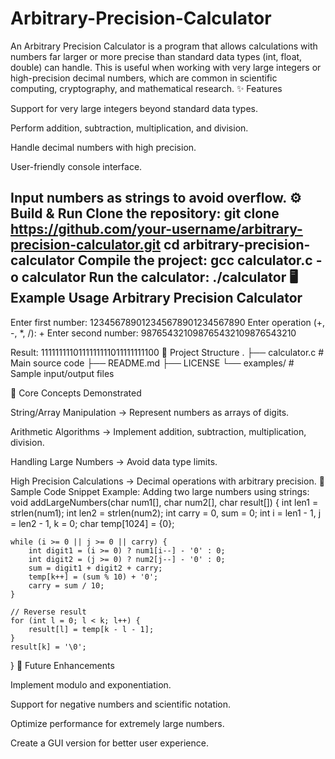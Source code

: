 # Arbitrary-Precision-Calculator
An Arbitrary Precision Calculator is a program that allows calculations with numbers far larger or more precise than standard data types (int, float, double) can handle. This is useful when working with very large integers or high-precision decimal numbers, which are common in scientific computing, cryptography, and mathematical research.
✨ Features

Support for very large integers beyond standard data types.

Perform addition, subtraction, multiplication, and division.

Handle decimal numbers with high precision.

User-friendly console interface.

Input numbers as strings to avoid overflow.
⚙️ Build & Run
Clone the repository:
git clone https://github.com/your-username/arbitrary-precision-calculator.git
cd arbitrary-precision-calculator
Compile the project:
gcc calculator.c -o calculator
Run the calculator:
./calculator
🖥️ Example Usage
Arbitrary Precision Calculator
------------------------------
Enter first number: 123456789012345678901234567890
Enter operation (+, -, *, /): +
Enter second number: 987654321098765432109876543210

Result: 1111111110111111111011111111100
📂 Project Structure
.
├── calculator.c      # Main source code
├── README.md
├── LICENSE
└── examples/         # Sample input/output files

🔑 Core Concepts Demonstrated

String/Array Manipulation → Represent numbers as arrays of digits.

Arithmetic Algorithms → Implement addition, subtraction, multiplication, division.

Handling Large Numbers → Avoid data type limits.

High Precision Calculations → Decimal operations with arbitrary precision.
📝 Sample Code Snippet
Example: Adding two large numbers using strings:
void addLargeNumbers(char num1[], char num2[], char result[]) {
    int len1 = strlen(num1);
    int len2 = strlen(num2);
    int carry = 0, sum = 0;
    int i = len1 - 1, j = len2 - 1, k = 0;
    char temp[1024] = {0};

    while (i >= 0 || j >= 0 || carry) {
        int digit1 = (i >= 0) ? num1[i--] - '0' : 0;
        int digit2 = (j >= 0) ? num2[j--] - '0' : 0;
        sum = digit1 + digit2 + carry;
        temp[k++] = (sum % 10) + '0';
        carry = sum / 10;
    }

    // Reverse result
    for (int l = 0; l < k; l++) {
        result[l] = temp[k - l - 1];
    }
    result[k] = '\0';
}
📌 Future Enhancements

Implement modulo and exponentiation.

Support for negative numbers and scientific notation.

Optimize performance for extremely large numbers.

Create a GUI version for better user experience.
